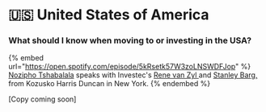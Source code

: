 # 🇺🇸 United States of America

### What should I know when moving to or investing in the USA?&#x20;

{% embed url="https://open.spotify.com/episode/5kRsetk57W3zoLNSWDFJop" %}
[Nozipho Tshabalala](https://www.linkedin.com/in/noziphotshabalala/?originalSubdomain=za) speaks with Investec's [Rene van Zyl ](https://www.linkedin.com/in/renelabuschagne/?originalSubdomain=za)and [Stanley Barg,](https://www.lexology.com/23364/author/Stanley\_A\_Barg/) from Kozusko Harris Duncan in New York.
{% endembed %}

\[Copy coming soon]

